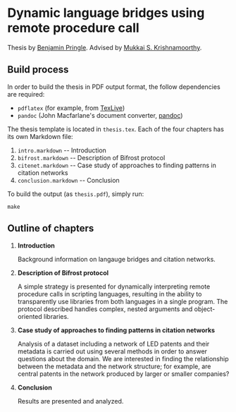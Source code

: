 # Dynamic language bridges using remote procedure call

Thesis by [Benjamin Pringle](http://pringley.github.io).
Advised by [Mukkai S. Krishnamoorthy](http://www.cs.rpi.edu/~moorthy).

## Build process

In order to build the thesis in PDF output format, the follow dependencies are
required:

-   `pdflatex` (for example, from [TexLive](https://www.tug.org/texlive/))
-   `pandoc` (John Macfarlane's document converter, [pandoc](http://johnmacfarlane.net/pandoc/))

The thesis template is located in `thesis.tex`. Each of the four chapters has
its own Markdown file:

1.  `intro.markdown` -- Introduction
2.  `bifrost.markdown` -- Description of Bifrost protocol
3.  `citenet.markdown` -- Case study of approaches to finding patterns in citation networks
4.  `conclusion.markdown` -- Conclusion

To build the output (as `thesis.pdf`), simply run:

    make

## Outline of chapters

1.  **Introduction**

    Background information on langauge bridges and citation networks.

2.  **Description of Bifrost protocol**

    A simple strategy is presented for dynamically interpreting remote procedure
    calls in scripting languages, resulting in the ability to transparently use
    libraries from both languages in a single program. The protocol described
    handles complex, nested arguments and object-oriented libraries.

3.  **Case study of approaches to finding patterns in citation networks**

    Analysis of a dataset including a network of LED patents and their metadata is
    carried out using several methods in order to answer questions about the
    domain.  We are interested in finding the relationship between the metadata and
    the network structure; for example, are central patents in the network produced
    by larger or smaller companies?

4.  **Conclusion**

    Results are presented and analyzed.
